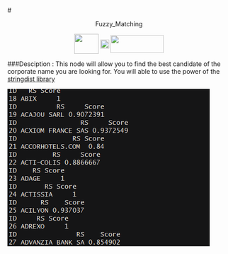 #<p align="center"> Fuzzy_Matching
</p>

<p align="center">
    <a href="url"><img src= "https://raw.githubusercontent.com/VinceLYO/Geocodage/master/Files/Rlogo.png" align="center" height="45" width="55" ></a>
    <a href="url"><img src= "https://raw.githubusercontent.com/VinceLYO/Geocodage/master/Files/optima.gif" align="center" height="20" width="20" ></a>
    <a href="url"><img src= "https://raw.githubusercontent.com/VinceLYO/Geocodage/master/Files/spss.png"  class="centerImage" align="center" height="40" width="120" ></a>
</p>

###Desciption :
This node will allow you to find the best candidate of the corporate name you are looking for.
You will able to use the power of the [stringdist library](https://cran.r-project.org/web/packages/stringdist/index.html)

![alt tag](https://raw.githubusercontent.com/VinceLYO/Fuzzy_Matching/master/Files/Fuzzy_GIF.gif)
